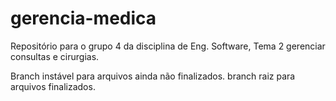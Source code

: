 gerencia-medica
===============

Repositório para o grupo 4 da disciplina de Eng. Software, Tema 2 gerenciar consultas e cirurgias.

Branch instável para arquivos ainda não finalizados.
branch raiz para arquivos finalizados.
